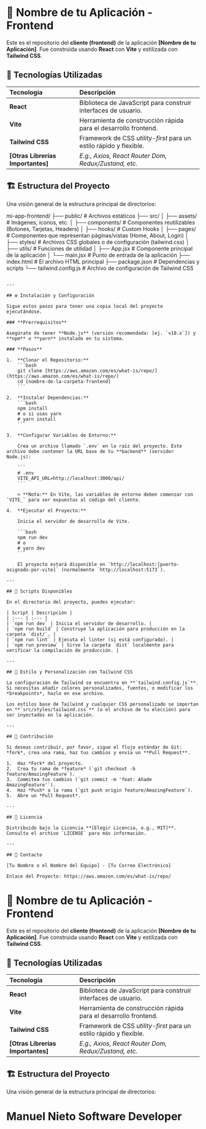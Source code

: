 # 🚀 Nombre de tu Aplicación - Frontend

Este es el repositorio del **cliente (frontend)** de la aplicación **[Nombre de tu Aplicación]**. Fue construida usando **React** con **Vite** y estilizada con **Tailwind CSS**.

## 🌟 Tecnologías Utilizadas

| Tecnología | Descripción |
| :--- | :--- |
| **React** | Biblioteca de JavaScript para construir interfaces de usuario. |
| **Vite** | Herramienta de construcción rápida para el desarrollo frontend. |
| **Tailwind CSS** | Framework de CSS *utility-first* para un estilo rápido y flexible. |
| **[Otras Librerías Importantes]** | *E.g., Axios, React Router Dom, Redux/Zustand, etc.* |

## 🏗️ Estructura del Proyecto

Una visión general de la estructura principal de directorios:

mi-app-frontend/
├── public/                \# Archivos estáticos
├── src/
│   ├── assets/            \# Imágenes, íconos, etc.
│   ├── components/        \# Componentes reutilizables (Botones, Tarjetas, Headers)
│   ├── hooks/             \# Custom Hooks
│   ├── pages/             \# Componentes que representan páginas/vistas (Home, About, Login)
│   ├── styles/            \# Archivos CSS globales o de configuración (tailwind.css)
│   ├── utils/             \# Funciones de utilidad
│   ├── App.jsx            \# Componente principal de la aplicación
│   └── main.jsx           \# Punto de entrada de la aplicación
├── index.html             \# El archivo HTML principal
├── package.json           \# Dependencias y scripts
└── tailwind.config.js     \# Archivo de configuración de Tailwind CSS

````

---

## ⚙️ Instalación y Configuración

Sigue estos pasos para tener una copia local del proyecto ejecutándose.

### **Prerrequisitos**

Asegúrate de tener **Node.js** (versión recomendada: [ej. `v18.x`]) y **npm** o **yarn** instalado en tu sistema.

### **Pasos**

1.  **Clonar el Repositorio:**
    ```bash
    git clone [https://aws.amazon.com/es/what-is/repo/](https://aws.amazon.com/es/what-is/repo/)
    cd [nombre-de-la-carpeta-frontend]
    ```

2.  **Instalar Dependencias:**
    ```bash
    npm install
    # o si usas yarn
    # yarn install
    ```

3.  **Configurar Variables de Entorno:**

    Crea un archivo llamado `.env` en la raíz del proyecto. Este archivo debe contener la URL base de tu **backend** (servidor Node.js):

    ```
    # .env
    VITE_API_URL=http://localhost:3000/api/
    ```

    > **Nota:** En Vite, las variables de entorno deben comenzar con `VITE_` para ser expuestas al código del cliente.

4.  **Ejecutar el Proyecto:**

    Inicia el servidor de desarrollo de Vite.

    ```bash
    npm run dev
    # o
    # yarn dev
    ```

    El proyecto estará disponible en `http://localhost:[puerto-asignado-por-vite]` (normalmente `http://localhost:5173`).

---

## 📜 Scripts Disponibles

En el directorio del proyecto, puedes ejecutar:

| Script | Descripción |
| :--- | :--- |
| `npm run dev` | Inicia el servidor de desarrollo. |
| `npm run build` | Construye la aplicación para producción en la carpeta `dist/`. |
| `npm run lint` | Ejecuta el linter (si está configurado). |
| `npm run preview` | Sirve la carpeta `dist` localmente para verificar la compilación de producción. |

---

## 🎨 Estilo y Personalización con Tailwind CSS

La configuración de Tailwind se encuentra en **`tailwind.config.js`**. Si necesitas añadir colores personalizados, fuentes, o modificar los *breakpoints*, hazlo en ese archivo.

Los estilos base de Tailwind y cualquier CSS personalizado se importan en **`src/styles/tailwind.css`** (o el archivo de tu elección) para ser inyectados en la aplicación.

---

## 🤝 Contribución

Si deseas contribuir, por favor, sigue el flujo estándar de Git: *fork*, crea una rama, haz tus cambios y envía un **Pull Request**.

1.  Haz *Fork* del proyecto.
2.  Crea tu rama de *feature* (`git checkout -b feature/AmazingFeature`).
3.  Commitea tus cambios (`git commit -m 'feat: Añade AmazingFeature'`).
4.  Haz *Push* a la rama (`git push origin feature/AmazingFeature`).
5.  Abre un *Pull Request*.

---

## 📄 Licencia

Distribuido bajo la Licencia **[Elegir Licencia, e.g., MIT]**. Consulta el archivo `LICENSE` para más información.

---

## 📧 Contacto

[Tu Nombre o el Nombre del Equipo] - [Tu Correo Electrónico]

Enlace del Proyecto: https://aws.amazon.com/es/what-is/repo/
````



# 🚀 Nombre de tu Aplicación - Frontend

Este es el repositorio del **cliente (frontend)** de la aplicación **[Nombre de tu Aplicación]**. Fue construida usando **React** con **Vite** y estilizada con **Tailwind CSS**.

## 🌟 Tecnologías Utilizadas

| Tecnología | Descripción |
| :--- | :--- |
| **React** | Biblioteca de JavaScript para construir interfaces de usuario. |
| **Vite** | Herramienta de construcción rápida para el desarrollo frontend. |
| **Tailwind CSS** | Framework de CSS *utility-first* para un estilo rápido y flexible. |
| **[Otras Librerías Importantes]** | *E.g., Axios, React Router Dom, Redux/Zustand, etc.* |

## 🏗️ Estructura del Proyecto

Una visión general de la estructura principal de directorios:


# Manuel Nieto Software Developer

